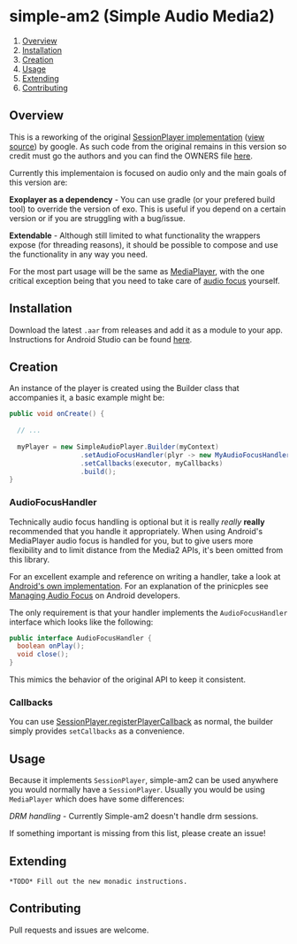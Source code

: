 # simple-am2 (Simple Audio Media2)

1. [Overview](#overview)
2. [Installation](#installation)
3. [Creation](#creation)
4. [Usage](#usage)
5. [Extending](#extending)
6. [Contributing](#contributing)

## Overview
This is a reworking of the original [SessionPlayer implementation](https://developer.android.com/reference/androidx/media2/player/MediaPlayer) ([view source](https://cs.android.com/androidx/platform/frameworks/support/+/androidx-master-dev:media2/player/src/main/java/androidx/media2/player/MediaPlayer.java)) by google. As such code from the original remains in this version so credit must go the authors and you can find the OWNERS file [here](https://cs.android.com/androidx/platform/frameworks/support/+/androidx-master-dev:media2/OWNERS). 

Currently this implementaion is focused on audio only and the main goals of this version are:

**Exoplayer as a dependency** - You can use gradle (or your prefered build tool) to override the version of exo. This is useful if you depend on a certain version or if you are struggling with a bug/issue.

**Extendable** - Although still limited to what functionality the wrappers expose (for threading reasons), it should be possible to compose and use the functionality in any way you need.

For the most part usage will be the same as [MediaPlayer](https://developer.android.com/reference/androidx/media2/player/MediaPlayer), with the one critical exception being that you need to take care of [audio focus](#audiofocushandler) yourself.

## Installation
Download the latest `.aar` from releases and add it as a module to your app. Instructions for Android Studio can be found [here](https://developer.android.com/studio/projects/android-library#AddDependency).

## Creation
An instance of the player is created using the Builder class that accompanies it, a basic example might be:
```java
public void onCreate() {
  
  // ...
  
  myPlayer = new SimpleAudioPlayer.Builder(myContext)
                  .setAudioFocusHandler(plyr -> new MyAudioFocusHandler(this, plyr))
                  .setCallbacks(executor, myCallbacks)
                  .build();
}
```

### AudioFocusHandler
Technically audio focus handling is optional but it is really *really* **really** recommended that you handle it appropriately. When using Android's MediaPlayer audio focus is handled for you, but to give users more flexibility and to limit distance from the Media2 APIs, it's been omitted from this library.

For an excellent example and reference on writing a handler, take a look at [Android's own implementation](https://cs.android.com/androidx/platform/frameworks/support/+/androidx-master-dev:media2/player/src/main/java/androidx/media2/player/AudioFocusHandler.java). For an explanation of the prinicples see [Managing Audio Focus](https://developer.android.com/guide/topics/media-apps/audio-focus) on Android developers.

The only requirement is that your handler implements the `AudioFocusHandler` interface which looks like the following:
```java
public interface AudioFocusHandler {
  boolean onPlay();
  void close();
}
```
This mimics the behavior of the original API to keep it consistent.

### Callbacks 
You can use [SessionPlayer.registerPlayerCallback](https://developer.android.com/reference/androidx/media2/common/SessionPlayer#registerPlayerCallback(java.util.concurrent.Executor,%20androidx.media2.common.SessionPlayer.PlayerCallback)) as normal, the builder simply provides `setCallbacks` as a convenience.

## Usage
Because it implements `SessionPlayer`, simple-am2 can be used anywhere you would normally have a `SessionPlayer`. Usually you would be using `MediaPlayer` which does have some differences:

*DRM handling* - Currently Simple-am2 doesn't handle drm sessions.

If something important is missing from this list, please create an issue!

## Extending
`*TODO* Fill out the new monadic instructions.`

## Contributing
Pull requests and issues are welcome.
